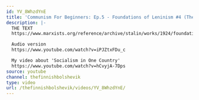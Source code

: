 ```yaml
---
id: YV_8WhzdYnE
title: 'Communism For Beginners: Ep.5 - Foundations of Leninism #4 (Theory)'
description: |-
  THE TEXT
  https://www.marxists.org/reference/archive/stalin/works/1924/foundations-leninism/ch03.htm

  Audio version
  https://www.youtube.com/watch?v=iPJZtxFDu_c

  My video about 'Socialism in One Country'
  https://www.youtube.com/watch?v=hCvyjA-7Dps
source: youtube
channel: thefinnishbolshevik
type: video
url: /thefinnishbolshevik/videos/YV_8WhzdYnE/
---
```

